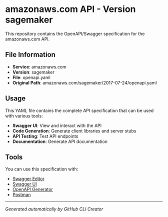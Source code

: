 # amazonaws.com API - Version sagemaker

This repository contains the OpenAPI/Swagger specification for the amazonaws.com API.

## File Information

- **Service**: amazonaws.com
- **Version**: sagemaker
- **File**: openapi.yaml
- **Original Path**: amazonaws.com/sagemaker/2017-07-24/openapi.yaml

## Usage

This YAML file contains the complete API specification that can be used with various tools:

- **Swagger UI**: View and interact with the API
- **Code Generation**: Generate client libraries and server stubs
- **API Testing**: Test API endpoints
- **Documentation**: Generate API documentation

## Tools

You can use this specification with:

- [Swagger Editor](https://editor.swagger.io/)
- [Swagger UI](https://swagger.io/tools/swagger-ui/)
- [OpenAPI Generator](https://openapi-generator.tech/)
- [Postman](https://www.postman.com/)

---

*Generated automatically by GitHub CLI Creator*
